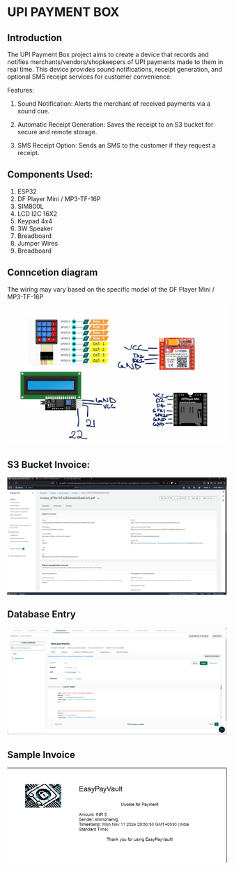 # UPI PAYMENT BOX

## Introduction
The UPI Payment Box project aims to create a device that records and notifies merchants/vendors/shopkeepers of UPI payments made to them in real time. This device provides sound notifications, receipt generation, and optional SMS receipt services for customer convenience.

Features:

1) Sound Notification: Alerts the merchant of received payments via a sound cue.

2) Automatic Receipt Generation: Saves the receipt to an S3 bucket for secure and remote storage.

3) SMS Receipt Option: Sends an SMS to the customer if they request a receipt.

## Components Used:

1) ESP32
2) DF Player Mini / MP3-TF-16P
3) SIM800L
4) LCD I2C 16X2
5) Keypad 4x4
6) 3W Speaker
7) Breadboard
8) Jumper Wires
9) Breadboard

## Conncetion diagram

The wiring may vary based on the specific model of the DF Player Mini / MP3-TF-16P


![Connection Diagarm](connection_diagram.png)



## S3 Bucket Invoice:
![S3 Bucket](aws_s3.png)

## Database Entry
![Data Entry](mongodb_sample.png)


## Sample Invoice
![Sample Invoice](sample_invoice.png)

